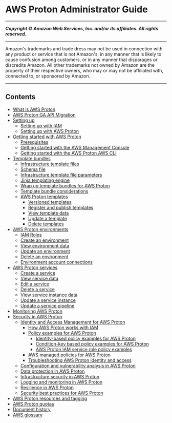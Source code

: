# AWS Proton Administrator Guide

-----
*****Copyright &copy; Amazon Web Services, Inc. and/or its affiliates. All rights reserved.*****

-----
Amazon's trademarks and trade dress may not be used in 
     connection with any product or service that is not Amazon's, 
     in any manner that is likely to cause confusion among customers, 
     or in any manner that disparages or discredits Amazon. All other 
     trademarks not owned by Amazon are the property of their respective
     owners, who may or may not be affiliated with, connected to, or 
     sponsored by Amazon.

-----
## Contents
+ [What is AWS Proton](Welcome.md)
+ [AWS Proton GA API Migration](ga-api-migration.md)
+ [Setting up](ag-setting-up.md)
   + [Setting up with IAM](ag-setting-up-iam.md)
   + [Setting up with AWS Proton](setting-up-for-service.md)
+ [Getting started with AWS Proton](ag-getting-started.md)
   + [Prerequisites](getting-started-prerequisites.md)
   + [Getting started with the AWS Management Console](ag-getting-started-console.md)
   + [Getting started with the AWS Proton AWS CLI](ag-getting-started-cli.md)
+ [Template bundles](ag-template-bundles.md)
   + [Infrastructure template files](ag-infrastructure-tmp-files.md)
   + [Schema file](ag-schema.md)
   + [Infrastructure template file parameters](parameters.md)
   + [Jinja templating engine](ag-jinja.md)
   + [Wrap up template bundles for AWS Proton](ag-wrap-up.md)
   + [Template bundle considerations](template-considerations.md)
   + [AWS Proton templates](ag-templates.md)
      + [Versioned templates](ag-template-versions.md)
      + [Register and publish templates](template-create.md)
      + [View template data](template-view.md)
      + [Update a template](template-update.md)
      + [Delete templates](template-delete.md)
+ [AWS Proton environments](ag-environments.md)
   + [IAM Roles](env-permissions.md)
   + [Create an environment](ag-create-env.md)
   + [View environment data](ag-env-view.md)
   + [Update an environment](ag-env-update.md)
   + [Delete an environment](ag-env-delete.md)
   + [Environment account connections](ag-env-account-connections.md)
+ [AWS Proton services](ag-services.md)
   + [Create a service](ag-create-svc.md)
   + [View service data](ag-svc-view.md)
   + [Edit a service](ag-svc-update.md)
   + [Delete a service](ag-svc-delete.md)
   + [View service instance data](ag-svc-instance-view.md)
   + [Update a service instance](ag-svc-instance-update.md)
   + [Update a service pipeline](ag-svc-pipeline-update.md)
+ [Monitoring AWS Proton](monitoring.md)
+ [Security in AWS Proton](ag-security.md)
   + [Identity and Access Management for AWS Proton](security-iam.md)
      + [How AWS Proton works with IAM](security_iam_service-with-iam.md)
      + [Policy examples for AWS Proton](security_iam_policy-examples.md)
         + [Identity-based policy examples for AWS Proton](security_iam_id-based-policy-examples.md)
         + [Condition-key based policy examples for AWS Proton](security_iam_condition-key-based-policy-examples.md)
         + [AWS Proton IAM service role policy examples](security_iam_service-role-policy-examples.md)
      + [AWS managed policies for AWS Proton](security-iam-awsmanpol.md)
      + [Troubleshooting AWS Proton identity and access](security_iam_troubleshoot.md)
   + [Configuration and vulnerability analysis in AWS Proton](vulnerability-analysis-and-management.md)
   + [Data protection in AWS Proton](data-protection.md)
   + [Infrastructure security in AWS Proton](infrastructure-security.md)
   + [Logging and monitoring in AWS Proton](security-logging-and-monitoring.md)
   + [Resilience in AWS Proton](disaster-recovery-resiliency.md)
   + [Security best practices for AWS Proton](security-best-practices.md)
+ [AWS Proton resources and tagging](resources.md)
+ [AWS Proton quotas](ag-limits.md)
+ [Document history](doc-history.md)
+ [AWS glossary](glossary.md)